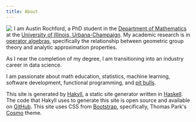 ```yaml
---
title: About
---
```

<img src="http://www.gravatar.com/avatar/b464bd12dd8e08493990689147d7a422?s=128" class="img-rounded" style="float:left;margin:0 5px 0 0;" />

I am Austin Rochford, a PhD student in the [Department of Mathematics](http://www.math.uiuc.edu) at the [University of Illinois, Urbana-Champaign](http://www.uiuc.edu).  My academic research is in [operator algebras](http://en.wikipedia.org/wiki/Operator_algebra), specifically the relationship between geometric group theory and analytic approximation properties.

As I near the completion of my degree, I am transitioning into an industry career in data science.

I am passionate about math education, statistics, machine learning, software development, functional programming, and [pit bulls](/images/snowdogs.png).

This site is generated by [Hakyll](http://jaspervdj.be/hakyll/), a static site generator written in [Haskell](http://www.haskell.org).  The code that Hakyll uses to generate this site is open source and available on [GitHub](http://www.github.com/AustinRochford/www).  This site uses CSS from [Bootstrap](http://twitter.github.io/bootstrap/index.html), specifically, Thomas Park's [Cosmo](http://bootswatch.com/cosmo) theme.

